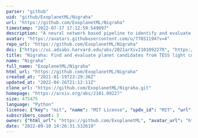 ```yaml
---
parser: "github"
uid: "github/ExoplanetML/Nigraha"
url: "https://github.com/ExoplanetML/Nigraha"
timestamp: "2022-07-17 17:12:59.549097"
description: "A neural network based pipeline to identify and evaluate planet candidates from TESS light curves."
avatar: "https://avatars.githubusercontent.com/u/77851194?v=4"
repo_url: "https://github.com/ExoplanetML/Nigraha"
doi: ["https://ui.adsabs.harvard.edu/abs/2021arXiv210109227R", "https://ui.adsabs.harvard.edu/abs/2021ascl.soft01011R/abstract"]
title: "Nigraha: Find and evaluate planet candidates from TESS light curves"
name: "Nigraha"
full_name: "ExoplanetML/Nigraha"
html_url: "https://github.com/ExoplanetML/Nigraha"
created_at: "2021-01-19T23:29:36Z"
updated_at: "2022-04-26T21:12:11Z"
clone_url: "https://github.com/ExoplanetML/Nigraha.git"
homepage: "https://arxiv.org/abs/2101.09227"
size: 475475
language: "Python"
license: {"key": "mit", "name": "MIT License", "spdx_id": "MIT", "url": "https://api.github.com/licenses/mit", "node_id": "MDc6TGljZW5zZTEz"}
subscribers_count: 3
owner: {"html_url": "https://github.com/ExoplanetML", "avatar_url": "https://avatars.githubusercontent.com/u/77851194?v=4", "login": "ExoplanetML", "type": "Organization"}
date: "2022-09-10 14:26:31.532619"
---
```

